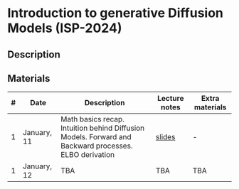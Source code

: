 # Introduction to generative Diffusion Models (ISP-2024)

## Description

## Materials

| # | Date | Description | Lecture notes | Extra materials |
|---|---|---|---|---|
| 1 | January, 11 | Math basics recap. Intuition behind Diffusion Models. Forward and Backward processes. ELBO derivation | [slides](lectures/lecture_1.png) | - |
| 1 | January, 12 | TBA | TBA | TBA |
